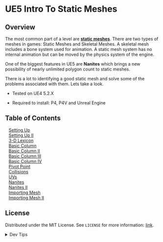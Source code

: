 # UE5 Intro To Static Meshes

<!-- OVERVIEW -->
## Overview

The most common part of a level are **[static meshes](https://en.wikipedia.org/wiki/Static_mesh)**.  There are two types of meshes in games: Static Meshes and Skeletal Meshes.  A skeletal mesh includes a bone system used for animation.  A static mesh system has no internal animation but can be moved by the physics system of the engine.

One of the biggest features in UE5 are **Nanites** which brings a new possibility of nearly unlimited polygon count to static meshes.

 There is a lot to identifying a good static mesh and solve some of the problems associated with them.  Lets take a look.


* Tested on UE4 5.2.X

* Required to install: P4, P4V and Unreal Engine

<!-- TOC -->
## Table of Contents
<kbd></kbd> &nbsp;&nbsp; [Setting Up](setting-up/README.md#user-content-setting-up)<br>
<kbd></kbd> &nbsp;&nbsp; [Setting Up II](setting-up-ii/README.md#user-content-setting-up-ii)<br>
<kbd></kbd> &nbsp;&nbsp; [3-D Lexicon](lexicon/README.md#user-content-3-d-lexicon)<br>
<kbd></kbd> &nbsp;&nbsp; [Basic Column](basic-column/README.md#user-content-basic-column)<br>
<kbd></kbd> &nbsp;&nbsp; [Basic Column II](basic-column-ii/README.md#user-content-basic-column-ii)<br>
<kbd></kbd> &nbsp;&nbsp; [Basic Column III](basic-column-iii/README.md#user-content-basic-column-iii)<br>
<kbd></kbd> &nbsp;&nbsp; [Basic Column IV](basic-column-iv/README.md#user-content-basic-column-iv)<br>
<kbd></kbd> &nbsp;&nbsp; [Pivot Point](pivot-point/README.md#user-content-pivot-point)<br>
<kbd></kbd> &nbsp;&nbsp; [Collisions](collisions/README.md#user-content-collisions)<br>
<kbd></kbd> &nbsp;&nbsp; [UVs](uvs/README.md#user-content-uvs)<br>
<kbd></kbd> &nbsp;&nbsp; [Nanites](nanites/README.md#user-content-nanites)<br>
<kbd></kbd> &nbsp;&nbsp; [Nanites II](nanites-ii/README.md#user-content-nanites-ii)<br>
<kbd></kbd> &nbsp;&nbsp; [Importing Mesh](importing-mesh/README.md#user-content-importing-mesh)<br>
<kbd></kbd> &nbsp;&nbsp; [Importing Mesh II](importing-mesh-ii/README.md#user-content-importing-mesh-ii)<br>

<!-- LICENSE -->
## License
Distributed under the MIT License. See `LICENSE` for more information: [link](LICENSE).


</p>
</details>
<details><summary>Dev Tips</summary>
make git m="add commit message"
</details>
